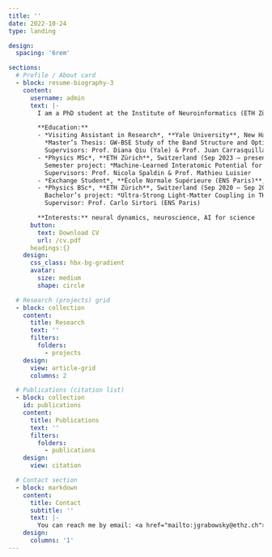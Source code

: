 ```yaml
---
title: ''
date: 2022-10-24
type: landing

design:
  spacing: '6rem'

sections:
  # Profile / About card
  - block: resume-biography-3
    content:
      username: admin
      text: |-
        I am a PhD student at the Institute of Neuroinformatics (ETH Zürich & UZH) working on the neural dynamics of speech under the supervision of Timothée Proix. Previously, I was a visiting researcher at Yale University, where I worked on computational materials science with Diana Qiu. I hold a Bachelor’s and a Master’s degree in Physics from ETH Zürich.

        **Education:**
        - *Visiting Assistant in Research*, **Yale University**, New Haven (Oct 2024 – May 2025)  
          *Master’s Thesis: GW-BSE Study of the Band Structure and Optical Spectrum of Layered CrSBr*  
          Supervisors: Prof. Diana Qiu (Yale) & Prof. Juan Carrasquilla (ETH Zürich)
        - *Physics MSc*, **ETH Zürich**, Switzerland (Sep 2023 – present)  
          Semester project: *Machine-Learned Interatomic Potential for BaTiO₃*  
          Supervisors: Prof. Nicola Spaldin & Prof. Mathieu Luisier
        - *Exchange Student*, **École Normale Supérieure (ENS Paris)**, France (Sep 2022 – Jun 2023)
        - *Physics BSc*, **ETH Zürich**, Switzerland (Sep 2020 – Sep 2023)  
          Bachelor’s project: *Ultra-Strong Light-Matter Coupling in THz LC Resonators*  
          Supervisor: Prof. Carlo Sirtori (ENS Paris)

        **Interests:** neural dynamics, neuroscience, AI for science
      button:
        text: Download CV
        url: /cv.pdf
      headings:{}
    design:
      css_class: hbx-bg-gradient
      avatar:
        size: medium
        shape: circle

  # Research (projects) grid
  - block: collection
    content:
      title: Research
      text: ''
      filters:
        folders:
          - projects
    design:
      view: article-grid
      columns: 2

  # Publications (citation list)
  - block: collection
    id: publications
    content:
      title: Publications
      text: ''
      filters:
        folders:
          - publications
    design:
      view: citation

  # Contact section
  - block: markdown
    content:
      title: Contact
      subtitle: ''
      text: |-
        You can reach me by email: <a href="mailto:jgrabowsky@ethz.ch">jgrabowsky@ethz.ch</a>
    design:
      columns: '1'
---
```


